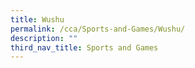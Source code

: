 ```yaml
---
title: Wushu
permalink: /cca/Sports-and-Games/Wushu/
description: ""
third_nav_title: Sports and Games
---
```

